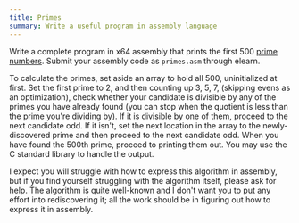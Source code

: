 ```yaml
---
title: Primes
summary: Write a useful program in assembly language
---
```


Write a complete program in x64 assembly that prints the first 500
[prime numbers](https://oeis.org/A000040).  Submit your assembly code as
`primes.asm` through elearn.

To calculate the primes, set aside an array to hold all 500, uninitialized
at first.  Set the first prime to 2, and then counting up 3, 5, 7,
(skipping evens as an optimization), check whether your candidate is
divisible by any of the primes you have already found (you can stop
when the quotient is less than the prime you're dividing by).  If it is
divisible by one of them, proceed to the next candidate odd. If it isn't,
set the next location in the array to the newly-discovered prime and then
proceed to the next candidate odd.  When you have found the 500th prime,
proceed to printing them out.  You may use the C standard library to
handle the output.

I expect you will struggle with how to express this algorithm in assembly,
but if you find yourself struggling with the algorithm itself, please
ask for help. The algorithm is quite well-known and I don't want you to
put any effort into rediscovering it; all the work should be in figuring
out how to express it in assembly.

